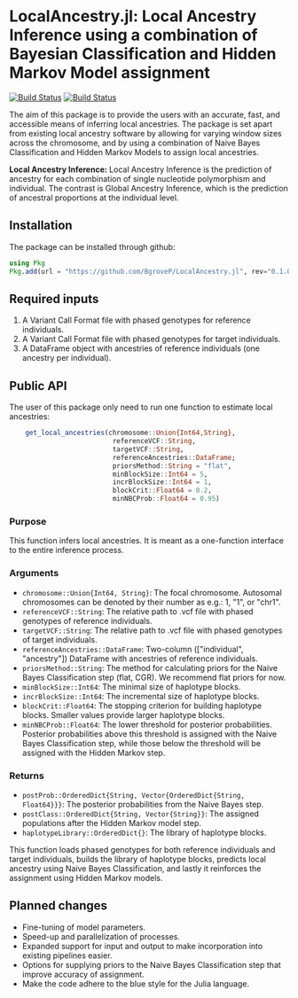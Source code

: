 # LocalAncestry.jl: Local Ancestry Inference using a combination of Bayesian Classification and Hidden Markov Model assignment

[![Build Status](https://github.com/BgroveP/ARV.jl/actions/workflows/CI.yml/badge.svg?branch=main)](https://github.com/BgroveP/ARV.jl/actions/workflows/CI.yml?query=branch%3Amain)
[![Build Status](https://github.com/BgroveP/ARV.jl/actions/workflows/documentation.yml/badge.svg?branch=main)](https://github.com/BgroveP/ARV.jl/actions/workflows/documentation.yml?query=branch%3Amain)

The aim of this package is to provide the users with an accurate, fast, and accessible means of inferring local ancestries. 
The package is set apart from existing local ancestry software by allowing for varying window sizes across the chromosome, and by using a combination of Naive Bayes Classification and Hidden Markov Models to assign local ancestries.

**Local Ancestry Inference:** Local Ancestry Inference is the prediction of ancestry for each combination of single nucleotide polymorphism and individual. The contrast is Global Ancestry Inference, which is the prediction of ancestral proportions at the individual level.

## Installation
The package can be installed through github:
```julia
using Pkg
Pkg.add(url = "https://github.com/BgroveP/LocalAncestry.jl", rev="0.1.0")
```

## Required inputs
1. A Variant Call Format file with phased genotypes for reference individuals. 
2. A Variant Call Format file with phased genotypes for target individuals. 
3. A DataFrame object with ancestries of reference individuals (one ancestry per individual). 

## Public API
The user of this package only need to run one function to estimate local ancestries:
```julia
    get_local_ancestries(chromosome::Union{Int64,String}, 
                          referenceVCF::String, 
                          targetVCF::String, 
                          referenceAncestries::DataFrame; 
                          priorsMethod::String = "flat", 
                          minBlockSize::Int64 = 5, 
                          incrBlockSize::Int64 = 1, 
                          blockCrit::Float64 = 0.2, 
                          minNBCProb::Float64 = 0.95)

```
### Purpose
This function infers local ancestries. It is meant as a one-function interface to the entire inference process. 

### Arguments
- `chromosome::Union{Int64, String}`: The focal chromosome. Autosomal chromosomes can be denoted by their number as e.g.: 1, "1", or "chr1".
- `referenceVCF::String`: The relative path to .vcf file with phased genotypes of reference individuals.
- `targetVCF::String`: The relative path to .vcf file with phased genotypes of target individuals.
- `referenceAncestries::DataFrame`: Two-column (["individual", "ancestry"]) DataFrame with ancestries of reference individuals.
- `priorsMethod::String`: The method for calculating priors for the Naive Bayes Classification step (flat, CGR). We recommend flat priors for now.
- `minBlockSize::Int64`: The minimal size of haplotype blocks.
- `incrBlockSize::Int64`: The incremental size of haplotype blocks.
- `blockCrit::Float64`: The stopping criterion for building haplotype blocks. Smaller values provide larger haplotype blocks.
- `minNBCProb::Float64`: The lower threshold for posterior probabilities. Posterior probabilities above this threshold is assigned with the Naive Bayes Classification step, while those below the threshold will be assigned with the Hidden Markov step. 

### Returns
- `postProb::OrderedDict{String, Vector{OrderedDict{String, Float64}}}`: The posterior probabilities from the Naive Bayes step.
- `postClass::OrderedDict{String, Vector{String}}`: The assigned populations after the Hidden Markov model step.
- `haplotypeLibrary::OrderedDict{}`: The library of haplotype blocks.

This function loads phased genotypes for both reference individuals and target individuals, 
builds the library of haplotype blocks, 
predicts local ancestry using Naive Bayes Classification, 
and lastly it reinforces the assignment using Hidden Markov models.

## Planned changes
- Fine-tuning of model parameters.
- Speed-up and parallelization of processes.
- Expanded support for input and output to make incorporation into existing pipelines easier.
- Options for supplying priors to the Naive Bayes Classification step that improve accuracy of assignment.
- Make the code adhere to the blue style for the Julia language.
